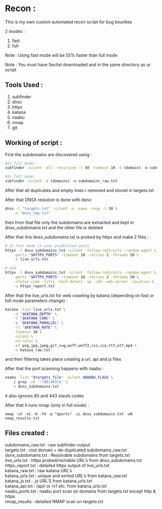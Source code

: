 # Recon :
This is my own custom automated recon script for bug bounties

2 modes :
1. fast
2. full

Note : Using fast mode will be 55% faster than full mode

Note : You must have Seclist downloaded and in the same directory as ur script



## Tools Used :
1. subfinder<br>
2. dnsx<br>
3. httpx<br>
4. katana<br>
5. naabu<br>
6. nmap<br>
7. git<br>



## Working of script :
First the subdomains are discovered using :
```bash
#In full mode:
subfinder -silent -all -recursive -t 50 -timeout 10 -d (domain) -o subdomains_raw.txt

#In fast mode:
subfinder -silent -d (domains) -o subdomains_raw.txt
```

After that all duplicates and empty lines r removed and stored in targets.txt

After that DNSX reslution is done with dsnx:
```bash
dnsx -l "targets.txt" -silent -a -aaaa -resp -t 50 \
    -o "dnsx_tmp.txt"
```
then from that file only the subdomains are extracted and kept in dnsx_subdomains.txt and the other file is deleted

After that this dnsx_subdomains.txt is probed by httpx and make 2 files :
```bash
# In fast mode it uses predefined ports
httpx -l dnsx_subdomains.txt -silent -follow-redirects -random-agent \
    -ports "$HTTPX_PORTS" -timeout 10 -retries 2 -threads 50 \
    -o live_urls.txt

# and 
httpx -l dnsx_subdomains.txt -silent -follow-redirects -random-agent \
    -ports "$HTTPX_PORTS" -timeout 10 -retries 2 -threads 50 \
    -status-code -title -tech-detect -ip -cdn -web-server -location \
    -o httpx_report.txt
```

After that the live_urls.txt for web crawling by katana (depending on fast or full mode parameters change) :
```bash
katana -list live_urls.txt \
    -d "$KATANA_DEPTH" \
    -c "$KATANA_CONC" \
    -p "$KATANA_PARALLEL" \
    -rl "$KATANA_RATE" \
    -timeout 10 \
    -silent \
    -no-color \
    -ef png,jpg,jpeg,gif,svg,woff,woff2,css,ico,ttf,otf,mp4 \
    -o katana_raw.txt
```
and then filtering takes place creating a url, api and js files

After that the port scanning happens with naabu :
```bash
naabu -list "$targets_file" -silent $NAABU_FLAGS \
    | grep -vE ':(80|443)$' \
    > dnsx_subdomains.txt
```
it also ignores 80 and 443 stauts codes


After that it runs nmap (only in full mode) :
```shell
nmap -sV -sC -O -T4 -p "$ports" -iL dnsx_subdomains.txt -oN nmap_results.txt
```


## Files created :

subdomains_raw.txt : raw subfinder output <br>
targets.txt : root domain + de-duplicated subdomains_raw.txt <br>
dsnx_subdomains.txt : Resolvable subdomains from targets.txt <br>
live_urls.txt : httpx probed/rechable URL's from dnsx_subdomains.txt <br>
httpx_report.txt : detailed httpx output of live_urls.txt <br>
katana_raw.txt : raw katana URL's <br>
katana_urls.txt : unique and sorted URL's from katana_raw.txt <br>
katana_js.txt : .js URL'S from katana_urls.txt <br>
katana_api.txt : /api/ or /v1 etc. from katana_urls.txt <br>
naabu_ports.txt : naabu port scan on domains from targets.txt except http & https <br>
nmap_results : detailed NMAP scan on targets.txt <br>

